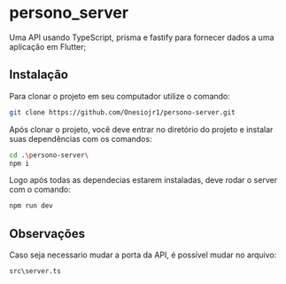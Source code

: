 # persono_server

Uma API usando TypeScript, prisma e fastify para fornecer dados a uma aplicação em Flutter;

## Instalação

Para clonar o projeto em seu computador utilize o comando:
```sh
git clone https://github.com/Onesiojr1/persono-server.git
```

Após clonar o projeto, você deve entrar no diretório do projeto e instalar suas dependências com os comandos:
```sh
cd .\persono-server\
npm i
```

Logo após todas as dependecias estarem instaladas, deve rodar o server com o comando: 
```sh
npm run dev
```

## Observações
Caso seja necessario mudar a porta da API, é possível mudar no arquivo:
```sh
src\server.ts
```
